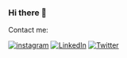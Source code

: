 ### Hi there 👋

Contact me:

[![instagram](https://raw.githubusercontent.com/rahuldkjain/github-profile-readme-generator/master/src/images/icons/Social/instagram.svg)](https://www.instagram.com/ozanemreyldz/) [![LinkedIn](https://raw.githubusercontent.com/rahuldkjain/github-profile-readme-generator/master/src/images/icons/Social/linked-in-alt.svg)](https://www.linkedin.com/in/ozan-emre-yıldız-74a56b197/) [![Twitter](https://raw.githubusercontent.com/rahuldkjain/github-profile-readme-generator/master/src/images/icons/Social/twitter.svg)](https://twitter.com/OzanEmreYldz2)

